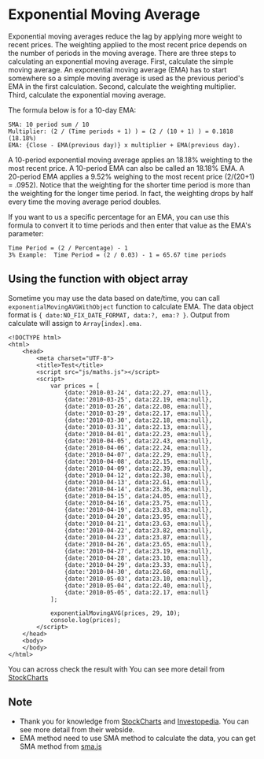 # Exponential Moving Average


Exponential moving averages reduce the lag by applying more weight to recent prices. The weighting applied to the most recent price depends on the number of periods in the moving average. There are three steps to calculating an exponential moving average. First, calculate the simple moving average. An exponential moving average (EMA) has to start somewhere so a simple moving average is used as the previous period's EMA in the first calculation. Second, calculate the weighting multiplier. Third, calculate the exponential moving average. 

The formula below is for a 10-day EMA:
```
SMA: 10 period sum / 10 
Multiplier: (2 / (Time periods + 1) ) = (2 / (10 + 1) ) = 0.1818 (18.18%)
EMA: {Close - EMA(previous day)} x multiplier + EMA(previous day). 
```

A 10-period exponential moving average applies an 18.18% weighting to the most recent price. A 10-period EMA can also be called an 18.18% EMA. A 20-period EMA applies a 9.52% weighing to the most recent price (2/(20+1) = .0952). Notice that the weighting for the shorter time period is more than the weighting for the longer time period. In fact, the weighting drops by half every time the moving average period doubles. 

If you want to us a specific percentage for an EMA, you can use this formula to convert it to time periods and then enter that value as the EMA's parameter:
```
Time Period = (2 / Percentage) - 1
3% Example:  Time Period = (2 / 0.03) - 1 = 65.67 time periods
```

## Using the function with object array

Sometime you may use the data based on date/time, you can call `exponentialMovingAVGWithObject` function to calculate EMA. The data object format is `{ date:NO_FIX_DATE_FORMAT, data:?, ema:? }`. Output from calculate will assign to `Array[index].ema`.
```
<!DOCTYPE html>
<html>	
	<head>		
		<meta charset="UTF-8">		
		<title>Test</title>
		<script src="js/maths.js"></script>
		<script>
			var prices = [
				{date:'2010-03-24', data:22.27, ema:null}, 
				{date:'2010-03-25', data:22.19, ema:null}, 
				{date:'2010-03-26', data:22.08, ema:null}, 
				{date:'2010-03-29', data:22.17, ema:null}, 
				{date:'2010-03-30', data:22.18, ema:null}, 
				{date:'2010-03-31', data:22.13, ema:null}, 
				{date:'2010-04-01', data:22.23, ema:null}, 
				{date:'2010-04-05', data:22.43, ema:null}, 
				{date:'2010-04-06', data:22.24, ema:null}, 
				{date:'2010-04-07', data:22.29, ema:null}, 
				{date:'2010-04-08', data:22.15, ema:null}, 
				{date:'2010-04-09', data:22.39, ema:null}, 
				{date:'2010-04-12', data:22.38, ema:null}, 
				{date:'2010-04-13', data:22.61, ema:null}, 
				{date:'2010-04-14', data:23.36, ema:null}, 
				{date:'2010-04-15', data:24.05, ema:null}, 
				{date:'2010-04-16', data:23.75, ema:null}, 
				{date:'2010-04-19', data:23.83, ema:null}, 
				{date:'2010-04-20', data:23.95, ema:null}, 
				{date:'2010-04-21', data:23.63, ema:null}, 
				{date:'2010-04-22', data:23.82, ema:null}, 
				{date:'2010-04-23', data:23.87, ema:null}, 
				{date:'2010-04-26', data:23.65, ema:null}, 
				{date:'2010-04-27', data:23.19, ema:null}, 
				{date:'2010-04-28', data:23.10, ema:null}, 
				{date:'2010-04-29', data:23.33, ema:null}, 
				{date:'2010-04-30', data:22.68, ema:null}, 
				{date:'2010-05-03', data:23.10, ema:null}, 
				{date:'2010-05-04', data:22.40, ema:null}, 
				{date:'2010-05-05', data:22.17, ema:null}
			];
			
			exponentialMovingAVG(prices, 29, 10);
			console.log(prices);
		</script>
	</head>	
	<body>		
	</body>
</html>
```

You can across check the result with You can see more detail from [StockCharts](http://stockcharts.com/school/doku.php?id=chart_school:technical_indicators:moving_averages)

## Note

 - Thank you for knowledge from [StockCharts](http://stockcharts.com/school/doku.php?id=chart_school) and [Investopedia](http://www.investopedia.com/university/stocks/). You can see more detail from their webside.
 - EMA method need to use SMA method to calculate the data, you can get SMA method from [sma.js](https://github.com/patharanordev/Simple-Moving-Average) 
